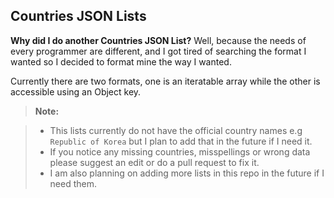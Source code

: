 Countries JSON Lists
-------------

**Why did I do another Countries JSON List?**
Well, because the needs of every programmer are different, and I got tired of searching the format I wanted so I decided to format mine the way I wanted.

Currently there are two formats, one is an iteratable array while the other is accessible using an Object key.

> **Note:**

>  - This lists currently do not have the official country names e.g `Republic of Korea` but I plan to add that in the future if I need it.
>  - If you notice any missing countries, misspellings or wrong data please suggest an edit or do a pull request to fix it.
>  - I am also planning on adding more lists in this repo in the future if I need them.

